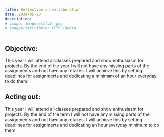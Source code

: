 ```yaml
---
title: Reflection on collaboration
date: 2024-05-23
description:
# image: images/cctv2.jpeg
# imageAltAttribute: CCTV Camera
---
```


## Objective: 

This year I will attend all classes prepared and show enthusiasm for projects. By the end of the year I will not have any missing parts of the assignments and not have any retakes. I will achieve this by setting deadlines for assignments and dedicating a minimum of an hour everyday to do them.

## Acting out: 

This year I will attend all classes prepared and show enthusiasm for projects. By the end of the term I will not have any missing parts of the assignments and not have any retakes. I will achieve this by setting deadlines for assignments and dedicating an hour everyday minimum to do them.
